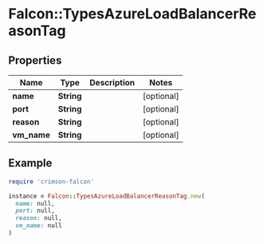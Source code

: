 # Falcon::TypesAzureLoadBalancerReasonTag

## Properties

| Name | Type | Description | Notes |
| ---- | ---- | ----------- | ----- |
| **name** | **String** |  | [optional] |
| **port** | **String** |  | [optional] |
| **reason** | **String** |  | [optional] |
| **vm_name** | **String** |  | [optional] |

## Example

```ruby
require 'crimson-falcon'

instance = Falcon::TypesAzureLoadBalancerReasonTag.new(
  name: null,
  port: null,
  reason: null,
  vm_name: null
)
```


